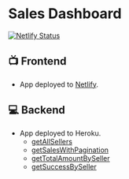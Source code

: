 # Sales Dashboard
[![Netlify Status](https://api.netlify.com/api/v1/badges/ba365ac4-d66f-41a2-a44d-ddf9d3621a65/deploy-status)](https://app.netlify.com/sites/julianocanuto-sales-dashboard/deploys)

## :tv: Frontend
- App deployed to [Netlify](https://julianocanuto-sales-dashboard.netlify.app/).

## :computer: Backend
- App deployed to Heroku.
  - [getAllSellers](https://julianocanuto-sales-management.herokuapp.com/sellers)
  - [getSalesWithPagination](https://julianocanuto-sales-management.herokuapp.com/sales?page=8&size=5&sort=date,desc)
  - [getTotalAmountBySeller](https://julianocanuto-sales-management.herokuapp.com/sales/amount-by-seller)
  - [getSuccessBySeller](https://julianocanuto-sales-management.herokuapp.com/sales/success-by-seller)